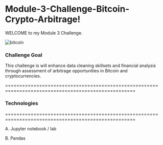 # Module-3-Challenge-Bitcoin-Crypto-Arbitrage!

WELCOME to my Module 3 Challenge.

![bitcoin](https://user-images.githubusercontent.com/108433370/180120811-29065d85-f69a-4318-af26-418a17d2e6bf.jpg)


### Challenge Goal 
This challenge is will enhance data cleaning skillsets and financial analysis through assessment of arbitrage opportunities in Bitcoin and cryptocurrencies.


====================================================================================================

### Technologies
====================================================================================================
 
A. Jupyter notebook / lab
 
B. Pandas
   
